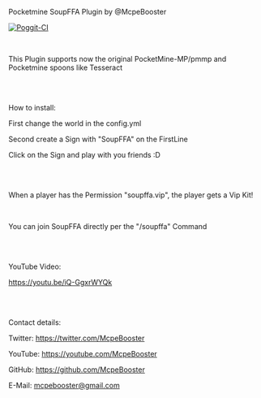 Pocketmine SoupFFA Plugin by @McpeBooster

[![Poggit-CI](https://poggit.pmmp.io/ci.badge/McpeBooster/SoupFFA/SoupFFA)](https://poggit.pmmp.io/ci/McpeBooster/SoupFFA/SoupFFA)

<br>

This Plugin supports now the original PocketMine-MP/pmmp and Pocketmine spoons like Tesseract

<br>
<br>

How to install:

First change the world in the config.yml

Second create a Sign with "SoupFFA" on the FirstLine

Click on the Sign and play with you friends :D

<br>
<br>

When a player has the Permission "soupffa.vip", the player gets a Vip Kit!

<br>

You can join SoupFFA directly per the "/soupffa" Command

<br>
<br>

YouTube Video:

https://youtu.be/iQ-GgxrWYQk

<br>
<br>

Contact details:

Twitter: https://twitter.com/McpeBooster

YouTube: https://youtube.com/McpeBooster

GitHub: https://github.com/McpeBooster

E-Mail: mcpebooster@gmail.com